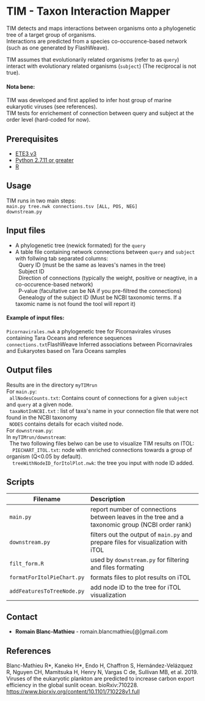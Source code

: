 # TIM - Taxon Interaction Mapper
TIM detects and maps interactions between organisms onto a phylogenetic tree of a target group of organisms.<br />
Interactions are predicted from a species co-occurence-based network (such as one generated by FlashWeave).<br />

TIM assumes that evolutionarily related organisms (refer to as ```query```) interact with evolutionary related organisms (```subject```) (The reciprocal is not true).<br />

#### Nota bene:
TIM was developed and first applied to infer host group of marine eukaryotic viruses (see references).<br />
TIM tests for enrichement of connection between query and subject at the order level (hard-coded for now).<br />

## Prerequisites
* [ETE3 v3](http://etetoolkit.org/download/) 
* [Python 2.7.11 or greater](https://www.python.org/downloads/release/python-2711/)
* [R](https://www.r-project.org/)

## Usage
TIM runs in two main steps: <br />
```main.py tree.nwk connections.tsv [ALL, POS, NEG]``` <br />
```downstream.py``` <br />

## Input files
* A phylogenetic tree (newick formated) for the ```query``` <br /> 
* A table file containing network connections between ```query``` and ```subject``` with follwing tab separated columns: <br />
&nbsp;&nbsp;Query ID (must be the same as leaves's names in the tree) <br />
&nbsp;&nbsp;Subject ID <br />
&nbsp;&nbsp;Direction of connections (typically the weight, positive or neagtive, in a co-occurence-based network) <br />
&nbsp;&nbsp;P-value (facultative can be NA if you pre-filtred the connections) <br />
&nbsp;&nbsp;Genealogy of the subject ID (Must be NCBI taxonomic terms. If a taxomic name is not found the tool will report it) <br />

#### Example of input files: <br />
```Picornavirales.nwk``` a phylogenetic tree for Picornavirales viruses containing Tara Oceans and reference sequences <br />
```connections.txt```FlashWeave Inferred associations between Picornavirales and Eukaryotes based on Tara Oceans samples<br />

## Output files
Results are in the directory ```myTIMrun``` <br />
For ```main.py```:<br />
&nbsp;&nbsp;```allNodesCounts.txt```: Contains count of connections for a given ```subject``` and ```query``` at a given node. <br />
&nbsp;&nbsp;```taxaNotInNCBI.txt``` : list of taxa's name in your connection file that were not found in the NCBI taxonomy <br />
&nbsp;&nbsp;```NODES``` contains details for ecach visited node. <br />
For ```downstream.py```:  <br />
In ```myTIMrun/downstream```: <br />
&nbsp;&nbsp;The two following files belwo can be use to visualize TIM results on ITOL:<br />
&nbsp;&nbsp;&nbsp;&nbsp;```PIECHART_ITOL.txt```: node with enriched connections towards a group of organism (Q<0.05 by default).<br />
&nbsp;&nbsp;&nbsp;&nbsp;```treeWithNodeID_forItolPlot.nwk```: the tree you input with node ID added.<br />

## Scripts
| Filename | Description |
| ---- | :--- |
|```main.py```|report number of connections between leaves in the tree and a taxonomic group (NCBI order rank) |
|```downstream.py```|filters out the output of ```main.py``` and prepare files for visualization with iTOL|
|```filt_form.R```|used by ```downstream.py``` for filtering and files formating|
|```formatForItolPieChart.py```|formats files to plot results on iTOL|
|```addFeaturesToTreeNode.py```|add node ID to the tree for iTOL visualization|

## Contact
* **Romain Blanc-Mathieu**  - romain.blancmathieu[@]gmail.com

## References
Blanc-Mathieu R*, Kaneko H*, Endo H, Chaffron S, Hernández-Velázquez R, Nguyen CH, Mamitsuka H, Henry N, Vargas C de, Sullivan MB, et al. 2019. Viruses of the eukaryotic plankton are predicted to increase carbon export efficiency in the global sunlit ocean. bioRxiv:710228.
https://www.biorxiv.org/content/10.1101/710228v1.full

